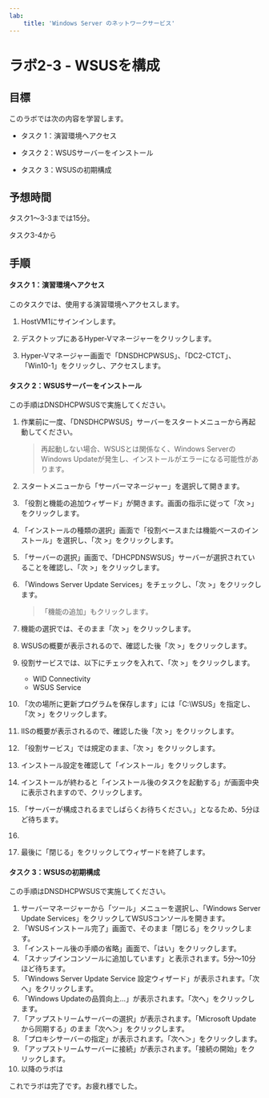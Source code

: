 ```yaml
---
lab:
    title: 'Windows Server のネットワークサービス'
---
```


# ラボ2-3  - WSUSを構成

## 目標

このラボでは次の内容を学習します。

- タスク 1：演習環境へアクセス

- タスク 2：WSUSサーバーをインストール

- タスク 3：WSUSの初期構成



## 予想時間

タスク1～3-3までは15分。

タスク3-4から



## 手順

#### タスク 1：演習環境へアクセス

このタスクでは、使用する演習環境へアクセスします。

1. HostVM1にサインインします。

1. デスクトップにあるHyper-Vマネージャーをクリックします。

1. Hyper-Vマネージャー画面で「DNSDHCPWSUS」、「DC2-CTCT」、「Win10-1」をクリックし、アクセスします。

   

#### タスク 2：WSUSサーバーをインストール

この手順はDNSDHCPWSUSで実施してください。

1. 作業前に一度、「DNSDHCPWSUS」サーバーをスタートメニューから再起動してください。

   > 再起動しない場合、WSUSとは関係なく、Windows ServerのWindows  Updateが発生し、インストールがエラーになる可能性があります。

2. スタートメニューから「サーバーマネージャー」を選択して開きます。

3. 「役割と機能の追加ウィザード」が開きます。画面の指示に従って「次 >」をクリックします。

4. 「インストールの種類の選択」画面で「役割ベースまたは機能ベースのインストール」を選択し、「次 >」をクリックします。

5. 「サーバーの選択」画面で、「DHCPDNSWSUS」サーバーが選択されていることを確認し、「次 >」をクリックします。

6. 「Windows Server Update Services」をチェックし、「次 >」をクリックします。

   > 「機能の追加」もクリックします。

7. 機能の選択では、そのまま「次 >」をクリックします。

8. WSUSの概要が表示されるので、確認した後「次 >」をクリックします。

9. 役割サービスでは、以下にチェックを入れて、「次 >」をクリックします。

   - WID Connectivity
   - WSUS Service

10. 「次の場所に更新プログラムを保存します」には「C:\WSUS」を指定し、「次 >」をクリックします。

11. IISの概要が表示されるので、確認した後「次 >」をクリックします。

12. 「役割サービス」では規定のまま、「次 >」をクリックします。

13. インストール設定を確認して「インストール」をクリックします。

14. インストールが終わると「インストール後のタスクを起動する」が画面中央に表示されますので、クリックします。

15. 「サーバーが構成されるまでしばらくお待ちください。」となるため、5分ほど待ちます。

16. 

17. 最後に「閉じる」をクリックしてウィザードを終了します。

    

#### タスク 3：WSUSの初期構成

この手順はDNSDHCPWSUSで実施してください。

1. サーバーマネージャーから「ツール」メニューを選択し、「Windows Server Update Services」をクリックしてWSUSコンソールを開きます。
2. 「WSUSインストール完了」画面で、そのまま「閉じる」をクリックします。
3. 「インストール後の手順の省略」画面で、「はい」をクリックします。
4. 「スナップインコンソールに追加しています」と表示されます。5分～10分ほど待ちます。
5. 「Windows Server Update Service 設定ウィザード」が表示されます。「次へ」をクリックします。
6. 「Windows  Updateの品質向上...」が表示されます。「次へ」をクリックします。
7. 「アップストリームサーバーの選択」が表示されます。「Microsoft Updateから同期する」のまま「次へ＞」をクリックします。
8. 「プロキシサーバーの指定」が表示されます。「次へ＞」をクリックします。
9. 「アップストリームサーバーに接続」が表示されます。「接続の開始」をクリックします。
10. 以降のラボは



これでラボは完了です。お疲れ様でした。
